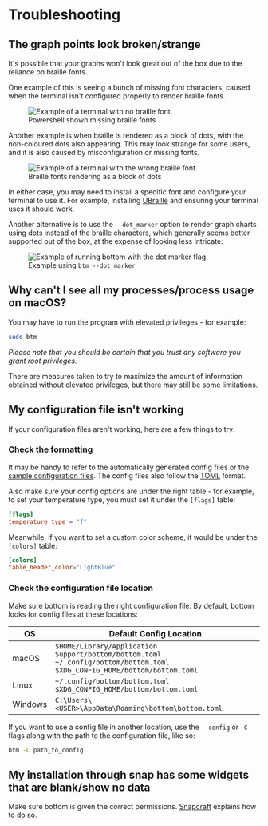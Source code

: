 # Troubleshooting

## The graph points look broken/strange

It's possible that your graphs won't look great out of the box due to the reliance on braille fonts.

One example of this is seeing a bunch of missing font characters, caused when the terminal isn't configured properly to render braille fonts.

<figure>
    <img src="../assets/screenshots/troubleshooting/no_braille.webp" alt="Example of a terminal with no braille font."/>
    <figcaption>Powershell shown missing braille fonts</figcaption>
</figure>

Another example is when braille is rendered as a block of dots, with the non-coloured dots also appearing. This may look strange for some users, and it is also caused by misconfiguration or missing fonts.

<figure>
    <img src="../assets/screenshots/troubleshooting/weird_braille.webp" alt="Example of a terminal with the wrong braille font."/>
    <figcaption>Braille fonts rendering as a block of dots</figcaption>
</figure>

In either case, you may need to install a specific font and configure your terminal to use it. For example, installing [UBraille](https://yudit.org/download/fonts/UBraille/)
and ensuring your terminal uses it should work.

Another alternative is to use the `--dot_marker` option to render graph charts using dots instead of the braille characters, which generally seems better supported out of the box,
at the expense of looking less intricate:

<figure>
    <img src="../assets/screenshots/troubleshooting/dots.webp" alt="Example of running bottom with the dot marker flag"/>
    <figcaption>Example using <code>btm --dot_marker</code></figcaption>
</figure>

## Why can't I see all my processes/process usage on macOS?

You may have to run the program with elevated privileges - for example:

```bash
sudo btm
```

_Please note that you should be certain that you trust any software you grant root privileges._

There are measures taken to try to maximize the amount of information obtained without elevated privileges, but there may still be some limitations.

## My configuration file isn't working

If your configuration files aren't working, here are a few things to try:

### Check the formatting

It may be handy to refer to the automatically generated config files or the [sample configuration files](https://github.com/ClementTsang/bottom/tree/master/sample_configs).
The config files also follow the [TOML](https://toml.io/en/) format.

Also make sure your config options are under the right table - for example, to set your temperature type, you must set it under the `[flags]` table:

```toml
[flags]
temperature_type = "f"
```

Meanwhile, if you want to set a custom color scheme, it would be under the `[colors]` table:

```toml
[colors]
table_header_color="LightBlue"
```

### Check the configuration file location

Make sure bottom is reading the right configuration file. By default, bottom looks for config files at these locations:

| OS      | Default Config Location                                                                                                                |
| ------- | -------------------------------------------------------------------------------------------------------------------------------------- |
| macOS   | `$HOME/Library/Application Support/bottom/bottom.toml`<br/> `~/.config/bottom/bottom.toml` <br/> `$XDG_CONFIG_HOME/bottom/bottom.toml` |
| Linux   | `~/.config/bottom/bottom.toml` <br/> `$XDG_CONFIG_HOME/bottom/bottom.toml`                                                             |
| Windows | `C:\Users\<USER>\AppData\Roaming\bottom\bottom.toml`                                                                                   |

If you want to use a config file in another location, use the `--config` or `-C` flags along with the path to the configuration file, like so:

```bash
btm -C path_to_config
```

## My installation through snap has some widgets that are blank/show no data

Make sure bottom is given the correct permissions. [Snapcraft](https://snapcraft.io/docs/interface-management) explains how to do so.
